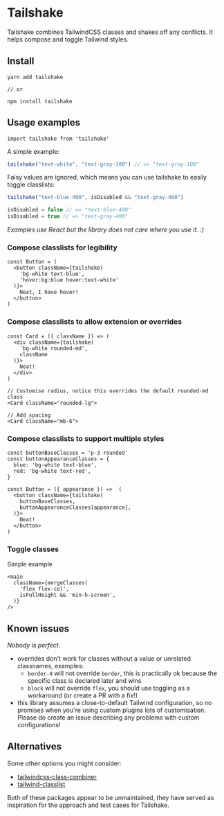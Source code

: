 # Tailshake

Tailshake combines TailwindCSS classes and shakes off any conflicts. It helps compose and toggle Tailwind styles.

## Install

```
yarn add tailshake

// or

npm install tailshake
```

## Usage examples

```.tsx
import tailshake from 'tailshake'
```

A simple example:

```.js
tailshake("text-white", "text-gray-100") // => "text-gray-100"
```

Falsy values are ignored, which means you can use tailshake to easily toggle classlists:

```.js
tailshake("text-blue-400", isDisabled && "text-gray-400")

isDisabled = false // => "text-blue-400"
isDisabled = true // => "text-gray-400"
```

_Examples use React but the library does not care where you use it. :)_

### Compose classlists for legibility

```.tsx
const Button = (
  <button className={tailshake(
    'bg-white text-blue',
    'hover:bg:blue hover:text-white'
  )}>
    Neat, I have hover!
  </button>
)
```

### Compose classlists to allow extension or overrides

```.tsx
const Card = ({ className }) => (
  <div className={tailshake(
    'bg-white rounded-md',
    className
  )}>
    Neat!
  </div>
)

// Customise radius, notice this overrides the default rounded-md class
<Card className="rounded-lg">

// Add spacing
<Card className="mb-6">
```

### Compose classlists to support multiple styles

```.tsx
const buttonBaseClasses = 'p-3 rounded'
const buttonAppearanceClasses = {
  blue: 'bg-white text-blue',
  red: 'bg-white text-red',
}

const Button = ({ appearance }) =>  (
  <button className={tailshake(
    buttonBaseClasses,
    buttonAppearanceClasses[appearance],
  )}>
    Neat!
  </button>
)
```

### Toggle classes

Simple example

```.tsx
<main
  className={mergeClasses(
    'flex flex-col',
    isFullHeight && 'min-h-screen',
  )}
/>
```

## Known issues

_Nobody is perfect._

- overrides don't work for classes without a value or unrelated classnames, examples:
  - `border-8` will not override `border`, this is practically ok because the specific class is declared later and wins
  - `block` will not override `flex`, you should use toggling as a workaround (or create a PR with a fix!)
- this library assumes a close-to-default Tailwind configuration, so no promises when you're using custom plugins lots of customisation. Please do create an issue describing any problems with custom configurations!

## Alternatives

Some other options you might consider:

- [tailwindcss-class-combiner](https://github.com/robit-dev/tailwindcss-class-combiner#readme)
- [tailwind-classlist](https://github.com/seancdinan/tailwind-classlist)

Both of these packages appear to be unmaintained, they have served as inspiration for the approach and test cases for Tailshake.
